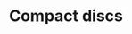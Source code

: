 ---
title: Compact discs
longTitle: 'Compact discs'
tags:
- gccommon
relatedTerm:
- "[[CD-ROMs Digital recordings]]"
use:
- "[[Audio digital disc Compact discs digital audio Aud]]"
---
